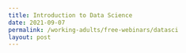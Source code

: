 ```yaml
---
title: Introduction to Data Science
date: 2021-09-07
permalink: /working-adults/free-webinars/datasci
layout: post
---
```

